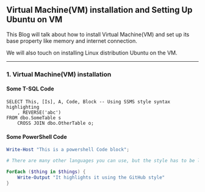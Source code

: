 ## Virtual Machine(VM) installation and Setting Up Ubuntu on VM

This Blog will talk about how to install Virtual Machine(VM) and set up its base property like memory and internet connection.

We will also touch on installing Linux distribution Ubuntu on the VM.

---

### 1. Virtual Machine(VM) installation

#### Some T-SQL Code

```tsql
SELECT This, [Is], A, Code, Block -- Using SSMS style syntax highlighting
    , REVERSE('abc')
FROM dbo.SomeTable s
    CROSS JOIN dbo.OtherTable o;
```

#### Some PowerShell Code

```powershell
Write-Host "This is a powershell Code block";

# There are many other languages you can use, but the style has to be loaded first

ForEach ($thing in $things) {
    Write-Output "It highlights it using the GitHub style"
}
```

